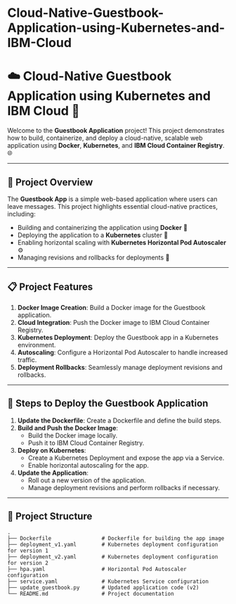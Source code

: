 # Cloud-Native-Guestbook-Application-using-Kubernetes-and-IBM-Cloud
# ☁️ Cloud-Native Guestbook Application using Kubernetes and IBM Cloud 🚀

Welcome to the **Guestbook Application** project! This project demonstrates how to build, containerize, and deploy a cloud-native, scalable web application using **Docker**, **Kubernetes**, and **IBM Cloud Container Registry**. 🌐

---

## 📝 Project Overview

The **Guestbook App** is a simple web-based application where users can leave messages. This project highlights essential cloud-native practices, including:
- Building and containerizing the application using **Docker** 🐳
- Deploying the application to a **Kubernetes** cluster 🚢
- Enabling horizontal scaling with **Kubernetes Horizontal Pod Autoscaler** ⚙️
- Managing revisions and rollbacks for deployments 🔄

---

## 📋 Project Features

1. **Docker Image Creation**: Build a Docker image for the Guestbook application.
2. **Cloud Integration**: Push the Docker image to IBM Cloud Container Registry.
3. **Kubernetes Deployment**: Deploy the Guestbook app in a Kubernetes environment.
4. **Autoscaling**: Configure a Horizontal Pod Autoscaler to handle increased traffic.
5. **Deployment Rollbacks**: Seamlessly manage deployment revisions and rollbacks.

---

## 🚀 Steps to Deploy the Guestbook Application

1. **Update the Dockerfile**: Create a Dockerfile and define the build steps.
2. **Build and Push the Docker Image**:
   - Build the Docker image locally.
   - Push it to IBM Cloud Container Registry.
3. **Deploy on Kubernetes**:
   - Create a Kubernetes Deployment and expose the app via a Service.
   - Enable horizontal autoscaling for the app.
4. **Update the Application**:
   - Roll out a new version of the application.
   - Manage deployment revisions and perform rollbacks if necessary.

---

## 📂 Project Structure

```plaintext
.
├── Dockerfile                # Dockerfile for building the app image
├── deployment_v1.yaml        # Kubernetes deployment configuration for version 1
├── deployment_v2.yaml        # Kubernetes deployment configuration for version 2
├── hpa.yaml                  # Horizontal Pod Autoscaler configuration
├── service.yaml              # Kubernetes Service configuration
├── update_guestbook.py       # Updated application code (v2)
└── README.md                 # Project documentation
